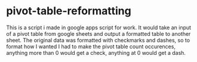 # pivot-table-reformatting
This is a script i made in google apps script for work.
It would take an input of a pivot table from google sheets and output a formatted table to another sheet.
The original data was formatted with checkmarks and dashes, so to format how I wanted I had to make the pivot table count occurences, anything more than 0 would get a check, anything at 0 would get a dash.
